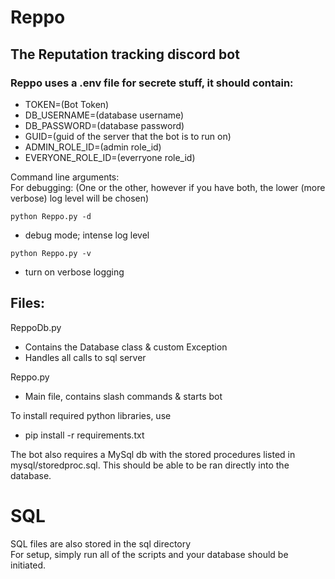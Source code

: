 # Reppo
## The Reputation tracking discord bot

### Reppo uses a .env file for secrete stuff, it should contain:
* TOKEN=(Bot Token)
* DB_USERNAME=(database username)
* DB_PASSWORD=(database password)
* GUID=(guid of the server that the bot is to run on)
* ADMIN_ROLE_ID=(admin role_id)
* EVERYONE_ROLE_ID=(everryone role_id)

Command line arguments:  
For debugging: (One or the other, however if you have both, the lower (more verbose) log level will be chosen)  

`python Reppo.py -d`
* debug mode; intense log level

`python Reppo.py -v`
* turn on verbose logging  

## Files:
ReppoDb.py
* Contains the Database class & custom Exception
* Handles all calls to sql server  

Reppo.py
* Main file, contains slash commands & starts bot

To install required python libraries, use
* pip install -r requirements.txt

The bot also requires a MySql db with the stored procedures listed in mysql/storedproc.sql.
This should be able to be ran directly into the database.

# SQL
SQL files are also stored in the sql directory  
For setup, simply run all of the scripts and your database should be initiated.
